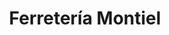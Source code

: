 ---
title: "Ferretería Montiel"
url: /ciudad-autonoma-de-buenos-aires/ferreteria-montiel/
shop: hardware
---